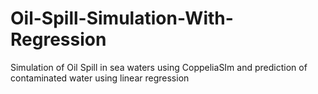 # Oil-Spill-Simulation-With-Regression
Simulation of Oil Spill in sea waters using CoppeliaSIm and prediction of contaminated water using linear regression

